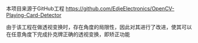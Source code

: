 本项目来源于GitHub工程
https://github.com/EdjeElectronics/OpenCV-Playing-Card-Detector


由于该工程在做透视变换时，存在角度的局限性，因此对其进行了改进，使其可以在任意角度下完成扑克牌正确的透视变换，即矫正功能

